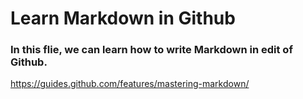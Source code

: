 # Learn Markdown in Github
### In this flie, we can learn how to write Markdown in edit of Github.

<https://guides.github.com/features/mastering-markdown/>
